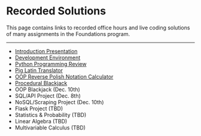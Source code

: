 # Recorded Solutions

This page contains links to recorded office hours and live coding solutions of many assignments in the Foundations program.

---

- [Introduction Presentation](https://vimeo.com/194430671/ece3b34d91)
- [Development Environment](https://vimeo.com/194302347/3a64f86606)
- [Python Programming Review](https://vimeo.com/194280066/4ab832b6d3)
- [Pig Latin Translator](https://vimeo.com/194338026/e0c6a99264)
- [OOP Reverse Polish Notation Calculator](https://vimeo.com/194445480/480545abeb)
- [Procedural Blackjack](https://vimeo.com/194279967/26c301a941)
- OOP Blackjack (Dec. 10th)
- SQL/API Project (Dec. 8th)
- NoSQL/Scraping Project (Dec. 10th)
- Flask Project (TBD)
- Statistics & Probability (TBD)
- Linear Algebra (TBD)
- Multivariable Calculus (TBD)
